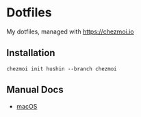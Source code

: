 # Dotfiles

My dotfiles, managed with https://chezmoi.io

## Installation

<!-- TODO あとでbranchを消す -->
```
chezmoi init hushin --branch chezmoi
```

## Manual Docs

- [macOS](./docs/mac.md)
